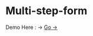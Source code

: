 # Multi-step-form
Demo Here : -> <a href="https://thriving-phoenix-50d013.netlify.app/"> Go -> </a>
